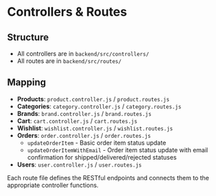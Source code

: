 # Controllers & Routes

## Structure
- All controllers are in `backend/src/controllers/`
- All routes are in `backend/src/routes/`

## Mapping
- **Products**: `product.controller.js` / `product.routes.js`
- **Categories**: `category.controller.js` / `category.routes.js`
- **Brands**: `brand.controller.js` / `brand.routes.js`
- **Cart**: `cart.controller.js` / `cart.routes.js`
- **Wishlist**: `wishlist.controller.js` / `wishlist.routes.js`
- **Orders**: `order.controller.js` / `order.routes.js`
  - `updateOrderItem` - Basic order item status update
  - `updateOrderItemWithEmail` - Order item status update with email confirmation for shipped/delivered/rejected statuses
- **Users**: `user.controller.js` / `user.routes.js`

Each route file defines the RESTful endpoints and connects them to the appropriate controller functions. 